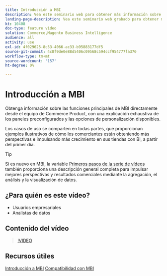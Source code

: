 ```yaml
---
title: Introducción a MBI
description: Vea este seminario web para obtener más información sobre las funciones principales de MBI para su tienda de Adobe Commerce o Magento Open Source.
landing-page-description: Vea este seminario web grabado para obtener más información sobre la funcionalidad principal de MBI para su tienda de Adobe Commerce o Magento Open Source.
kt: 10408
doc-type: feature video
solution: Commerce,Magento Business Intelligence
audience: all
activity: use
exl-id: 4f029625-8c53-4066-ac33-b95883177df5
source-git-commit: 4c8f9de0e88d5406c09568c594ccf954777fa370
workflow-type: tm+mt
source-wordcount: '157'
ht-degree: 0%

---
```


# Introducción a MBI

Obtenga información sobre las funciones principales de MBI directamente desde el equipo de Commerce Product, con una explicación exhaustiva de los paneles preconfigurados y las opciones de personalización disponibles.

Los casos de uso se comparten en todas partes, que proporcionan ejemplos ilustrativos de cómo los comerciantes están obteniendo más perspectivas e impulsando más crecimiento en sus tiendas con BI, a partir del primer día.

>[!TIP]
>
>Si es nuevo en MBI, la variable [Primeros pasos de la serie de vídeos](./../1-overview.md) también proporciona una descripción general completa para impulsar mejores perspectivas y resultados comerciales mediante la agregación, el análisis y la visualización de datos.

## ¿Para quién es este vídeo?

- Usuarios empresariales
- Analistas de datos

## Contenido del vídeo

>[!VIDEO](https://video.tv.adobe.com/v/342501?quality=12&learn=on)

## Recursos útiles

[Introducción a MBI](https://docs.magento.com/mbi/getting-started/getting-started.html)
[Compatibilidad con MBI](https://support.magento.com/hc/en-us/articles/360016730811)
